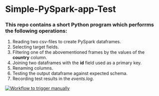 # Simple-PySpark-app-Test
### This repo contains a short Python program which perforrms the following operations:

  1. Reading two csv-files to create PySpark dataframes.
  2. Selecting target fields.
  3. Filtering one of the abovementioned frames by the values of the **country** column.
  4. Joining two dataframes with the **id** field used as a primary key.
  5. Renaming columns.
  6. Testing the output dataframe against expected schema.
  7. Recording test results in the *events.log*.

[![Workflow to trigger manually](https://github.com/CyberIgor/Simple-PySpark-app-Test/actions/workflows/pyspark-app-on-commit.yml/badge.svg)](https://github.com/CyberIgor/Simple-PySpark-app-Test/actions/workflows/pyspark-app-on-commit.yml)
